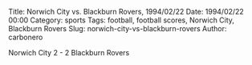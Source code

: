 Title: Norwich City vs. Blackburn Rovers, 1994/02/22
Date: 1994/02/22 00:00
Category: sports
Tags: football, football scores, Norwich City, Blackburn Rovers
Slug: norwich-city-vs-blackburn-rovers
Author: carbonero


Norwich City 2 - 2 Blackburn Rovers
